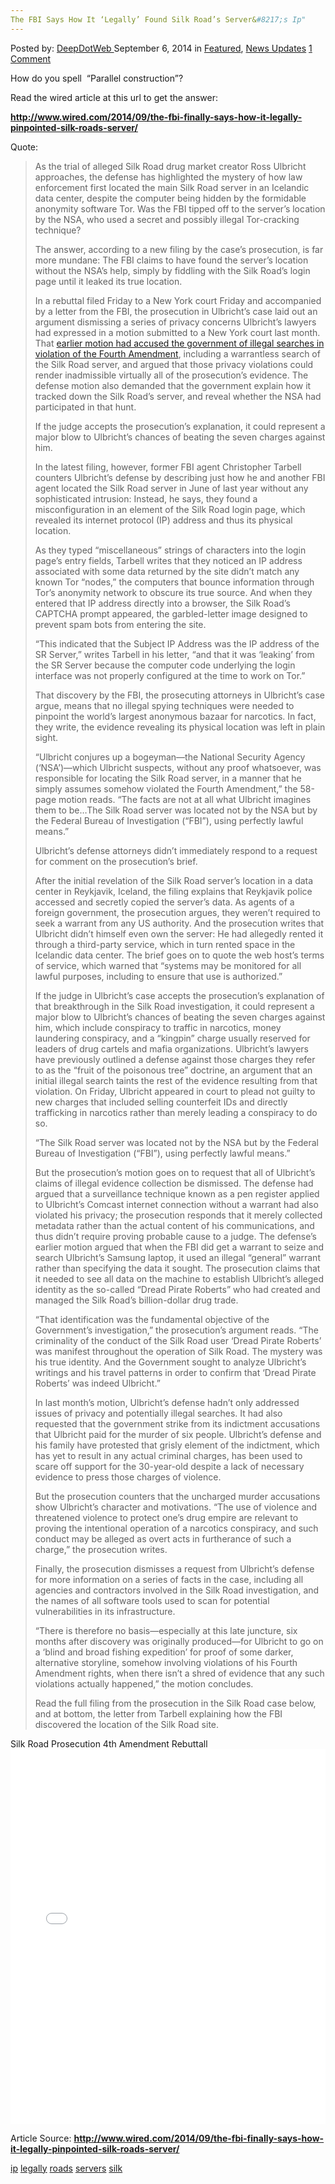 ```yaml
---
The FBI Says How It ‘Legally’ Found Silk Road’s Server&#8217;s Ip"
---
```

<article class="post-listing post-6956 post type-post status-publish format-standard has-post-thumbnail hentry  tag-ip tag-legally tag-roads tag-servers 
    <div class="post-inner">
        <span>Posted by: <a href="https://www.deepdotweb.com/author/admin/" title="">DeepDotWeb </a></span>
    <span>September 6, 2014</span>
    <span>in <a href="https://www.deepdotweb.com/category/deepdot-news/" rel="category tag">Featured</a>, <a href="https://www.deepdotweb.com/category/news-updates/" rel="category tag">News Updates</a></span>
    <span><a href="https://www.deepdotweb.com/2014/09/06/fbi-says-legally-found-silk-roads-servers-ip/#comments">1 Comment</a></span>
    </p>
    <div class="clear"></div>
    <div class="entry">
    <p>How do you spell  &#8220;Parallel construction&#8221;?</p>
    <p>Read the wired article at this url to get the answer:</p>
    <p><strong><a href="http://www.wired.com/2014/09/the-fbi-finally-says-how-it-legally-pinpointed-silk-roads-server/" target="_blank">http://www.wired.com/2014/09/the-fbi-finally-says-how-it-legally-pinpointed-silk-roads-server/</a></strong></p>
    <p>Quote:</p>
    <blockquote><p>As the trial of alleged Silk Road drug market creator Ross Ulbricht approaches, the defense has highlighted the mystery of how law enforcement first located the main Silk Road server in an Icelandic data center, despite the computer being hidden by the formidable anonymity software Tor. Was the FBI tipped off to the server’s location by the NSA, who used a secret and possibly illegal Tor-cracking technique?</p>
    <p>The answer, according to a new filing by the case’s prosecution, is far more mundane: The FBI claims to have found the server’s location without the NSA’s help, simply by fiddling with the Silk Road’s login page until it leaked its true location.</p>
    <p>In a rebuttal filed Friday to a New York court Friday and accompanied by a letter from the FBI, the prosecution in Ulbricht’s case laid out an argument dismissing a series of privacy concerns Ulbricht’s lawyers had expressed in a motion submitted to a New York court last month. That <a href="http://www.wired.com/2014/08/feds-silk-road-investigation-violated-privacy-law-sites-alleged-creator-tells-court/">earlier motion had accused the government of illegal searches in violation of the Fourth Amendment</a>, including a warrantless search of the Silk Road server, and argued that those privacy violations could render inadmissible virtually all of the prosecution’s evidence. The defense motion also demanded that the government explain how it tracked down the Silk Road’s server, and reveal whether the NSA had participated in that hunt.</p>
    <div class="pullquote-left">If the judge accepts the prosecution’s explanation, it could represent a major blow to Ulbricht’s chances of beating the seven charges against him.</div>
    <p>In the latest filing, however, former FBI agent Christopher Tarbell counters Ulbricht’s defense by describing just how he and another FBI agent located the Silk Road server in June of last year without any sophisticated intrusion: Instead, he says, they found a misconfiguration in an element of the Silk Road login page, which revealed its internet protocol (IP) address and thus its physical location.</p>
    <p>As they typed “miscellaneous” strings of characters into the login page’s entry fields, Tarbell writes that they noticed an IP address associated with some data returned by the site didn’t match any known Tor “nodes,” the computers that bounce information through Tor’s anonymity network to obscure its true source. And when they entered that IP address directly into a browser, the Silk Road’s CAPTCHA prompt appeared, the garbled-letter image designed to prevent spam bots from entering the site.</p>
    <p>“This indicated that the Subject IP Address was the IP address of the SR Server,” writes Tarbell in his letter, “and that it was ‘leaking’ from the SR Server because the computer code underlying the login interface was not properly configured at the time to work on Tor.”</p>
    <p>That discovery by the FBI, the prosecuting attorneys in Ulbricht’s case argue, means that no illegal spying techniques were needed to pinpoint the world’s largest anonymous bazaar for narcotics. In fact, they write, the evidence revealing its physical location was left in plain sight.</p>
    <p>“Ulbricht conjures up a bogeyman—the National Security Agency (‘NSA’)—which Ulbricht suspects, without any proof whatsoever, was responsible for locating the Silk Road server, in a manner that he simply assumes somehow violated the Fourth Amendment,” the 58-page motion reads. “The facts are not at all what Ulbricht imagines them to be…The Silk Road server was located not by the NSA but by the Federal Bureau of Investigation (“FBI”), using perfectly lawful means.”</p>
    <p>Ulbricht’s defense attorneys didn’t immediately respond to a request for comment on the prosecution’s brief.</p>
    <p>After the initial revelation of the Silk Road server’s location in a data center in Reykjavik, Iceland, the filing explains that Reykjavik police accessed and secretly copied the server’s data. As agents of a foreign government, the prosecution argues, they weren’t required to seek a warrant from any US authority. And the prosecution writes that Ulbricht didn’t himself even own the server: He had allegedly rented it through a third-party service, which in turn rented space in the Icelandic data center. The brief goes on to quote the web host’s terms of service, which warned that “systems may be monitored for all lawful purposes, including to ensure that use is authorized.”</p>
    <p>If the judge in Ulbricht’s case accepts the prosecution’s explanation of that breakthrough in the Silk Road investigation, it could represent a major blow to Ulbricht’s chances of beating the seven charges against him, which include conspiracy to traffic in narcotics, money laundering conspiracy, and a “kingpin” charge usually reserved for leaders of drug cartels and mafia organizations. Ulbricht’s lawyers have previously outlined a defense against those charges they refer to as the “fruit of the poisonous tree” doctrine, an argument that an initial illegal search taints the rest of the evidence resulting from that violation. On Friday, Ulbricht appeared in court to plead not guilty to new charges that included selling counterfeit IDs and directly trafficking in narcotics rather than merely leading a conspiracy to do so.</p>
    <div class="pullquote-left">“The Silk Road server was located not by the NSA but by the Federal Bureau of Investigation (“FBI”), using perfectly lawful means.”</div>
    <p>But the prosecution’s motion goes on to request that all of Ulbricht’s claims of illegal evidence collection be dismissed. The defense had argued that a surveillance technique known as a pen register applied to Ulbricht’s Comcast internet connection without a warrant had also violated his privacy; the prosecution responds that it merely collected metadata rather than the actual content of his communications, and thus didn’t require proving probable cause to a judge. The defense’s earlier motion argued that when the FBI did get a warrant to seize and search Ulbricht’s Samsung laptop, it used an illegal “general” warrant rather than specifying the data it sought. The prosecution claims that it needed to see all data on the machine to establish Ulbricht’s alleged identity as the so-called “Dread Pirate Roberts” who had created and managed the Silk Road’s billion-dollar drug trade.</p>
    <p>“That identification was the fundamental objective of the Government’s investigation,” the prosecution’s argument reads. “The criminality of the conduct of the Silk Road user ‘Dread Pirate Roberts’ was manifest throughout the operation of Silk Road. The mystery was his true identity. And the Government sought to analyze Ulbricht’s writings and his travel patterns in order to confirm that ‘Dread Pirate Roberts’ was indeed Ulbricht.”</p>
    <p>In last month’s motion, Ulbricht’s defense hadn’t only addressed issues of privacy and potentially illegal searches. It had also requested that the government strike from its indictment accusations that Ulbricht paid for the murder of six people. Ulbricht’s defense and his family have protested that grisly element of the indictment, which has yet to result in any actual criminal charges, has been used to scare off support for the 30-year-old despite a lack of necessary evidence to press those charges of violence.</p>
    <p>But the prosecution counters that the uncharged murder accusations show Ulbricht’s character and motivations. “The use of violence and threatened violence to protect one’s drug empire are relevant to proving the intentional operation of a narcotics conspiracy, and such conduct may be alleged as overt acts in furtherance of such a charge,” the prosecution writes.</p>
    <p>Finally, the prosecution dismisses a request from Ulbricht’s defense for more information on a series of facts in the case, including all agencies and contractors involved in the Silk Road investigation, and the names of all software tools used to scan for potential vulnerabilities in its infrastructure.</p>
    <p>“There is therefore no basis—especially at this late juncture, six months after discovery was originally produced—for Ulbricht to go on a ‘blind and broad fishing expedition’ for proof of some darker, alternative storyline, somehow involving violations of his Fourth Amendment rights, when there isn’t a shred of evidence that any such violations actually happened,” the motion concludes.</p>
    <p>Read the full filing from the prosecution in the Silk Road case below, and at bottom, the letter from Tarbell explaining how the FBI discovered the location of the Silk Road site.</p></blockquote>
    <p>Silk Road Prosecution 4th Amendment Rebuttall<br />
    <iframe id="doc_54599" class="scribd_iframe_embed" src="//www.scribd.com/embeds/238796613/content?start_page=1&amp;view_mode=scroll&amp;show_recommendations=true" width="100%" height="600" frameborder="0" scrolling="no" data-auto-height="false" data-aspect-ratio="undefined"></iframe></p>
    <p>Article Source: <strong><a href="http://www.wired.com/2014/09/the-fbi-finally-says-how-it-legally-pinpointed-silk-roads-server/" target="_blank">http://www.wired.com/2014/09/the-fbi-finally-says-how-it-legally-pinpointed-silk-roads-server/</a></strong></p>
    </div>
    <a href="https://www.deepdotweb.com/tag/ip/" rel="tag">ip</a> <a href="https://www.deepdotweb.com/tag/legally/" rel="tag">legally</a> <a href="https://www.deepdotweb.com/tag/roads/" rel="tag">roads</a> <a href="https://www.deepdotweb.com/tag/servers/" rel="tag">servers</a> <a href="https://www.deepdotweb.com/tag/silk/" rel="tag">silk</a></span> <span style="display:none" class="updated">2014-09-06</span>
    <div style="display:none" class="vcard author" itemprop="author" itemscope itemtype="http://schema.org/Person"><strong class="fn" itemprop="name">
    
